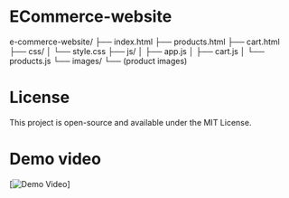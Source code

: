 # ECommerce-website
e-commerce-website/
├── index.html
├── products.html
├── cart.html
├── css/
│   └── style.css
├── js/
│   ├── app.js
│   ├── cart.js
│   └── products.js
└── images/
    └── (product images)
# License
This project is open-source and available under the MIT License.
# Demo video
[![Demo Video](https://image..jpg)]
